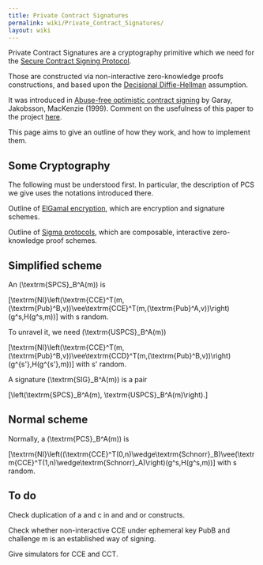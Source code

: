 ```yaml
---
title: Private Contract Signatures
permalink: wiki/Private_Contract_Signatures/
layout: wiki
---
```


Private Contract Signatures are a cryptography primitive which we need
for the [Secure Contract Signing
Protocol](/wiki/Secure_Contract_Signing_Protocol "wikilink").

Those are constructed via non-interactive zero-knowledge proofs
constructions, and based upon the [Decisional
Diffie-Hellman](http://en.wikipedia.org/wiki/Decisional_Diffie%E2%80%93Hellman_assumption)
assumption.

It was introduced in [Abuse-free optimistic contract
signing](http://citeseerx.ist.psu.edu/viewdoc/summary?doi=10.1.1.118.4142)
by Garay, Jakobsson, MacKenzie (1999). Comment on the usefulness of this
paper to the project [here](/wiki/GarayJakobssonMackenzie "wikilink").

This page aims to give an outline of how they work, and how to implement
them.

Some Cryptography
-----------------

The following must be understood first. In particular, the description
of PCS we give uses the notations introduced there.

Outline of [ElGamal encryption](/wiki/ElGamalSchnorr "wikilink"), which are
encryption and signature schemes.

Outline of [Sigma protocols](/wiki/Sigma_Protocols "wikilink"), which are
composable, interactive zero-knowledge proof schemes.

Simplified scheme
-----------------

An \(\textrm{SPCS}_B^A(m)\) is

\[\textrm{NI}\left(\textrm{CCE}^T(m,(\textrm{Pub}^B,v))\vee\textrm{CCE}^T(m,(\textrm{Pub}^A,v))\right)(g^s,H(g^s,m))\]
with s random.

To unravel it, we need \(\textrm{USPCS}_B^A(m)\)

\[\textrm{NI}\left(\textrm{CCE}^T(m,(\textrm{Pub}^B,v))\vee\textrm{CCD}^T(m,(\textrm{Pub}^B,v))\right)(g^{s'},H(g^{s'},m))\]
with s' random.

A signature \(\textrm{SIG}_B^A(m)\) is a pair

\[\left(\textrm{SPCS}_B^A(m), \textrm{USPCS}_B^A(m)\right).\]

Normal scheme
-------------

Normally, a \(\textrm{PCS}_B^A(m)\) is

\[\textrm{NI}\left((\textrm{CCE}^T(0,n)\wedge\textrm{Schnorr}_B)\vee(\textrm{CCE}^T(1,n)\wedge\textrm{Schnorr}_A)\right)(g^s,H(g^s,m))\]
with s random.

To do
-----

Check duplication of a and c in and and or constructs.

Check whether non-interactive CCE under ephemeral key PubB and challenge
m is an established way of signing.

Give simulators for CCE and CCT.

